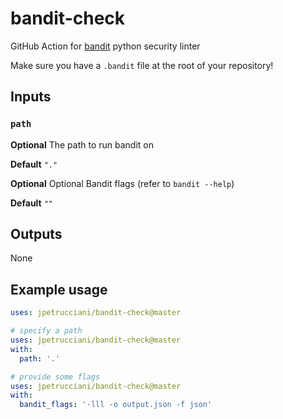 # bandit-check

GitHub Action for [bandit](https://github.com/PyCQA/bandit) python security linter

Make sure you have a `.bandit` file at the root of your repository!

## Inputs

### `path`

**Optional** The path to run bandit on

**Default** `"."`

**Optional** Optional Bandit flags (refer to `bandit --help`)

**Default** `""`

## Outputs

None

## Example usage

```yaml
uses: jpetrucciani/bandit-check@master

# specify a path
uses: jpetrucciani/bandit-check@master
with:
  path: '.'

# provide some flags
uses: jpetrucciani/bandit-check@master
with:
  bandit_flags: '-lll -o output.json -f json'
```
